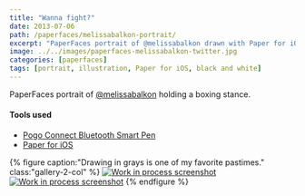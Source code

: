 ```yaml
---
title: "Wanna fight?"
date: 2013-07-06
path: /paperfaces/melissabalkon-portrait/
excerpt: "PaperFaces portrait of @melissabalkon drawn with Paper for iOS on an iPad."
image: ../../images/paperfaces-melissabalkon-twitter.jpg
categories: [paperfaces]
tags: [portrait, illustration, Paper for iOS, black and white]
---
```


PaperFaces portrait of [@melissabalkon](https://twitter.com/melissabalkon) holding a boxing stance.

#### Tools used

- [Pogo Connect Bluetooth Smart Pen](https://www.amazon.com/gp/product/B009K448L4/ref=as_li_ss_tl?ie=UTF8&camp=1789&creative=390957&creativeASIN=B009K448L4&linkCode=as2&tag=mademist-20)
- [Paper for iOS](https://paper.bywetransfer.com/)

{% figure caption:"Drawing in grays is one of my favorite pastimes." class:"gallery-2-col" %}
[![Work in process screenshot](../../images/paperfaces-melissabalkon-process-1-600.jpg)](../../images/paperfaces-melissabalkon-process-1-lg.jpg)
[![Work in process screenshot](../../images/paperfaces-melissabalkon-process-2-600.jpg)](../../images/paperfaces-melissabalkon-process-2-lg.jpg)
{% endfigure %}

